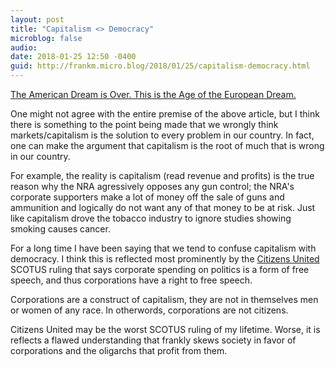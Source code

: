 ```yaml
---
layout: post
title: "Capitalism <> Democracy"
microblog: false
audio: 
date: 2018-01-25 12:50 -0400
guid: http://frankm.micro.blog/2018/01/25/capitalism-democracy.html
---
```

[The American Dream is Over. This is the Age of the European Dream.](https://eand.co/the-american-dream-is-over-this-is-the-age-of-the-european-dream-71c668bef945)

One might not agree with the entire premise of the above article, but I think there is something to the point being made that we wrongly think markets/capitalism is the solution to every problem in our country. In fact, one can make the argument that capitalism is the root of much that is wrong in our country. 

For example, the reality is capitalism (read revenue and profits) is the true reason why the NRA agressively opposes any gun control; the NRA's corporate supporters make a lot of money off the sale of guns and ammunition and logically do not want any of that money to be at risk. Just like capitalism drove the tobacco industry to ignore studies showing smoking causes cancer. 

For a long time I have been saying that we tend to confuse capitalism with democracy. I think this is reflected most prominently by the [Citizens United](http://www.scotusblog.com/case-files/cases/citizens-united-v-federal-election-commission/) SCOTUS ruling that says corporate spending on politics is a form of free speech, and thus corporations have a right to free speech.

Corporations are a construct of capitalism, they are not in themselves men or women of any race. In otherwords, corporations are not citizens. 

Citizens United may be the worst SCOTUS ruling of my lifetime. Worse, it is reflects a flawed understanding that frankly skews society in favor of corporations and the oligarchs that profit from them. 
